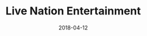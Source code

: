 ---
layout: site
title: "Live Nation Entertainment"
date: 2018-04-12
categories: [entertainment]
version: 1.0.7
major: 1
minor: 0
patch: 7
slug: live-nation-entertainment
link: http://www.livenationentertainment.com
permalink: /sites/:slug
---
